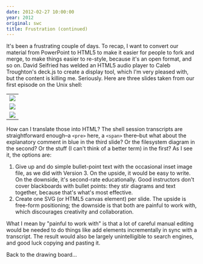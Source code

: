 ```yaml
---
date: 2012-02-27 10:00:00
year: 2012
original: swc
title: Frustration (continued)
---
```

<p>It's been a frustrating couple of days. To recap, I want to convert our material from PowerPoint to HTML5 to make it easier for people to fork and merge, to make things easier to re-style, because it's an open format, and so on. David Seifried has welded an HTML5 audio player to Caleb Troughton's deck.js to create a display tool, which I'm very pleased with, but the content is killing me. Seriously. Here are three slides taken from our first episode on the Unix shell:</p>
<table class="center">
<tbody>
<tr>
<td><img src="{{'/files/2012/02/shell-filedir-08.png' | relative_url}}" class="centered"></td>
</tr>
<tr>
<td><img src="{{'/files/2012/02/shell-filedir-37.png' | relative_url}}" class="centered"></td>
</tr>
<tr>
<td><img src="{{'/files/2012/02/shell-filedir-59.png' | relative_url}}" class="centered"></td>
</tr>
</tbody>
</table>
<p>How can I translate those into HTML? The shell session transcripts are straightforward enough–a <code>&lt;pre&gt;</code> here, a <code>&lt;span&gt;</code> there–but what about the explanatory comment in blue in the third slide? Or the filesystem diagram in the second? Or the stuff (I can't think of a better term) in the first? As I see it, the options are:</p>
<ol>
<li>Give up and do simple bullet-point text with the occasional inset image file, as we did with Version 3. On the upside, it would be easy to write. On the downside, it's second-rate educationally. Good instructors don't cover blackboards with bullet points: they stir diagrams and text together, because that's what's most effective.</li>
<li>Create one SVG (or HTML5 canvas element) per slide. The upside is free-form positioning; the downside is that both are painful to work with, which discourages creativity and collaboration.</li>
</ol>
<p>What I mean by "painful to work with" is that a lot of careful manual editing would be needed to do things like add elements incrementally in sync with a transcript. The result would also be largely unintelligible to search engines, and good luck copying and pasting it.</p>
<p>Back to the drawing board…</p>

